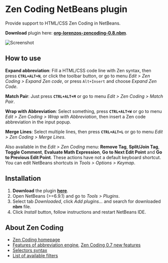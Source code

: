 Zen Coding NetBeans plugin
==========================
 
Provide support to HTML/CSS Zen Coding in NetBeans.

**Download** plugin here: **[org-lorenzos-zencoding-0.8.nbm](http://github.com/downloads/lorenzos/ZenCodingNetBeansPlugin/org-lorenzos-zencoding-0.8.nbm)**.

![Screenshot](https://github.com/lorenzos/ZenCodingNetBeansPlugin/raw/master/graphics/screenshot.png)

How to use
----------

**Expand abbreviation**: Fill a HTML/CSS code line with Zen syntax, then press **`CTRL+ALT+N`**, or click the toolbar button, or go to menu *Edit > Zen Coding > Expand Zen code*, or press `Alt+Insert` and choose *Expand Zen Code*.

**Match Pair**: Just press **`CTRL+ALT+M`** or go to menu *Edit > Zen Coding > Match Pair*.

**Wrap with Abbreviation**: Select something, press **`CTRL+ALT+W`** or go to menu *Edit > Zen Coding > Wrap with Abbreviation*, then insert a Zen code abbreviation in the input popup.

**Merge Lines**: Select multiple lines, then press **`CTRL+ALT+L`** or go to menu *Edit > Zen Coding > Merge Lines*.

Also available in the *Edit > Zen Coding* menu: **Remove Tag**, **Split/Join Tag**, **Toggle Comment**, **Evaluate Math Expression**, **Go to Next Edit Point** and **Go to Previous Edit Point**. These actions have not a default keyboard shortcut. You can edit NetBeans shortcuts in  *Tools > Options > Keymap*.

Installation
------------

1. **Download** the plugin **[here](http://github.com/downloads/lorenzos/ZenCodingNetBeansPlugin/org-lorenzos-zencoding-0.8.nbm)**.
2. Open NetBeans (>=6.9.1) and go to *Tools > Plugins*.
3. Select tab *Downloaded*, click *Add plugins...* and search for downloaded **nbm** file.
4. Click *Install* button, follow instructions and restart NetBeans IDE.

About Zen Coding
--------------------------

- [Zen Coding homepage](http://code.google.com/p/zen-coding/)
- [Features of abbreviation engine](http://code.google.com/p/zen-coding/#Current_features_of_abbreviation_engine), [Zen Coding 0.7 new features](https://github.com/sergeche/zen-coding/wiki/Release-Notes)
- [Selectors syntax](http://code.google.com/p/zen-coding/wiki/ZenHTMLSelectorsEn)
- [List of available filters](http://code.google.com/p/zen-coding/wiki/Filters#List_of_available_filters)

